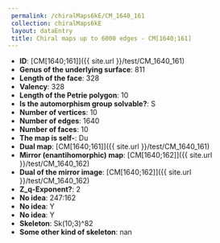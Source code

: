 ```yaml
--- 
 permalink: /chiralMaps6kE/CM_1640_161 
 collection: chiralMaps6kE
 layout: dataEntry
 title: Chiral maps up to 6000 edges - CM[1640;161]
---
```


- **ID**: [CM[1640;161]]({{ site.url }}/test/CM_1640_161)
- **Genus of the underlying surface**: 811
- **Length of the face**: 328
- **Valency**: 328
- **Length of the Petrie polygon**: 10
- **Is the automorphism group solvable?**: S
- **Number of vertices**: 10
- **Number of edges**: 1640
- **Number of faces**: 10
- **The map is self-**: Du
- **Dual map**: [CM[1640;161]]({{ site.url }}/test/CM_1640_161)
- **Mirror (enantihomorphic) map**: [CM[1640;162]]({{ site.url }}/test/CM_1640_162)
- **Dual of the mirror image**: [CM[1640;162]]({{ site.url }}/test/CM_1640_162)
- **Z_q-Exponent?**: 2
- **No idea**:  247:162
- **No idea**: Y
- **No idea**: Y
- **Skeleton**: Sk(10;3)^82
- **Some other kind of skeleton**: nan
